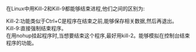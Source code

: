 在Linux中用Kill-2和Kill-9都能够结束进程,他们之间的区别为:  

Kill-2:功能类似于Ctrl+C是程序在结束之前,能够保存相关数据,然后再退出。  
Kill-9:直接强制结束程序。  
在用nohup挂起程序时,当想要结束这个程序,最好用kill-2。能够模拟在控制台结束程序的功能。  
